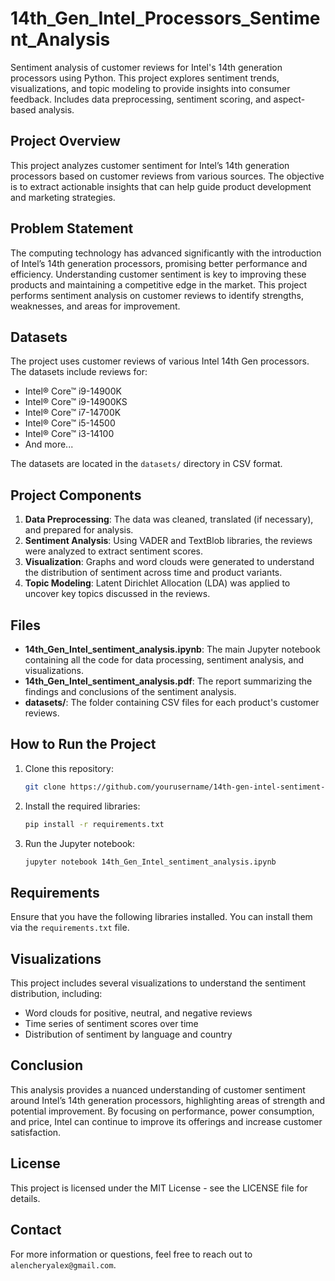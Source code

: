 # 14th_Gen_Intel_Processors_Sentiment_Analysis
Sentiment analysis of customer reviews for Intel's 14th generation processors using Python. This project explores sentiment trends, visualizations, and topic modeling to provide insights into consumer feedback. Includes data preprocessing, sentiment scoring, and aspect-based analysis.

## Project Overview
This project analyzes customer sentiment for Intel’s 14th generation processors based on customer reviews from various sources. The objective is to extract actionable insights that can help guide product development and marketing strategies.

## Problem Statement
The computing technology has advanced significantly with the introduction of Intel’s 14th generation processors, promising better performance and efficiency. Understanding customer sentiment is key to improving these products and maintaining a competitive edge in the market. This project performs sentiment analysis on customer reviews to identify strengths, weaknesses, and areas for improvement.

## Datasets
The project uses customer reviews of various Intel 14th Gen processors. The datasets include reviews for:
- Intel® Core™ i9-14900K
- Intel® Core™ i9-14900KS
- Intel® Core™ i7-14700K
- Intel® Core™ i5-14500
- Intel® Core™ i3-14100
- And more...

The datasets are located in the `datasets/` directory in CSV format.

## Project Components
1. **Data Preprocessing**: The data was cleaned, translated (if necessary), and prepared for analysis.
2. **Sentiment Analysis**: Using VADER and TextBlob libraries, the reviews were analyzed to extract sentiment scores.
3. **Visualization**: Graphs and word clouds were generated to understand the distribution of sentiment across time and product variants.
4. **Topic Modeling**: Latent Dirichlet Allocation (LDA) was applied to uncover key topics discussed in the reviews.

## Files
- **14th_Gen_Intel_sentiment_analysis.ipynb**: The main Jupyter notebook containing all the code for data processing, sentiment analysis, and visualizations.
- **14th_Gen_Intel_sentiment_analysis.pdf**: The report summarizing the findings and conclusions of the sentiment analysis.
- **datasets/**: The folder containing CSV files for each product's customer reviews.
  
## How to Run the Project
1. Clone this repository:
    ```bash
    git clone https://github.com/yourusername/14th-gen-intel-sentiment-analysis.git
    ```
2. Install the required libraries:
    ```bash
    pip install -r requirements.txt
    ```
3. Run the Jupyter notebook:
    ```bash
    jupyter notebook 14th_Gen_Intel_sentiment_analysis.ipynb
    ```

## Requirements
Ensure that you have the following libraries installed. You can install them via the `requirements.txt` file.

## Visualizations
This project includes several visualizations to understand the sentiment distribution, including:
- Word clouds for positive, neutral, and negative reviews
- Time series of sentiment scores over time
- Distribution of sentiment by language and country

## Conclusion
This analysis provides a nuanced understanding of customer sentiment around Intel’s 14th generation processors, highlighting areas of strength and potential improvement. By focusing on performance, power consumption, and price, Intel can continue to improve its offerings and increase customer satisfaction.

## License
This project is licensed under the MIT License - see the LICENSE file for details.

## Contact
For more information or questions, feel free to reach out to `alencheryalex@gmail.com`.
